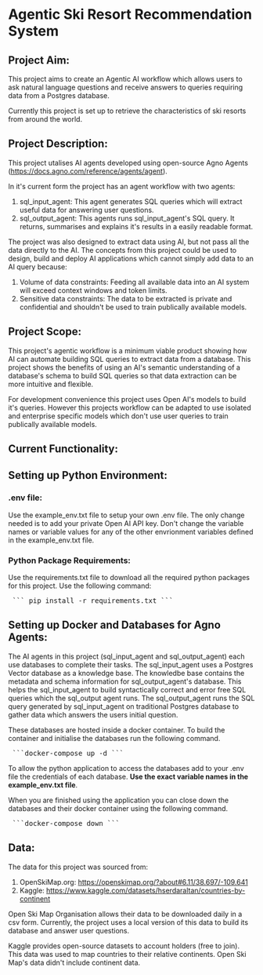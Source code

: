 
# Agentic Ski Resort Recommendation System

## Project Aim:

This project aims to create an Agentic AI workflow which allows users to ask natural language questions 
and receive answers to queries requiring data from a Postgres database.

Currently this project is set up to retrieve the characteristics of ski resorts from around the world. 

## Project Description: 

This project utalises AI agents developed using open-source Agno Agents (https://docs.agno.com/reference/agents/agent). 

In it's current form the project has an agent workflow with two agents:
1. sql_input_agent: This agent generates SQL queries which will extract useful data for answering user questions. 
2. sql_output_agent: This agents runs sql_input_agent's SQL query. It returns, summarises and explains it's results in a easily readable format.

The project was also designed to extract data using AI, but not pass all the data directly to the AI. The concepts from this project
could be used to design, build and deploy AI applications which cannot simply add data to an AI query because:
1. Volume of data constraints:  Feeding all available data into an AI system will exceed context windows and token limits. 
2. Sensitive data constraints: The data to be extracted is private and confidential and shouldn't be used to train publically available models.

## Project Scope:

This project's agentic workflow is a minimum viable product showing how AI can automate building SQL queries to extract data from a database. This project shows the benefits of using an AI's semantic understanding of a database's schema to build SQL queries so that data extraction 
can be more intuitive and flexible. 

For development convenience this project uses Open AI's models to build it's queries. However this projects workflow can be adapted 
to use isolated and enterprise specific models which don't use user queries to train publically available models. 

## Current Functionality:

## Setting up Python Environment:

### .env file:
Use the example_env.txt file to setup your own .env file. The only change needed is to add your private Open AI API key.
Don't change the variable names or variable values for any of the other envrionment variables defined in the example_env.txt file.  

### Python Package Requirements: 
Use the requirements.txt file to download all the required python packages for this project. Use the following command:

<pre> ``` pip install -r requirements.txt ``` </pre>

## Setting up Docker and Databases for Agno Agents:

The AI agents in this project (sql_input_agent and sql_output_agent) each use databases to complete their tasks.
The sql_input_agent uses a Postgres Vector database as a knowledge base. The knowledbe base contains the metadata and schema information for
sql_output_agent's database. This helps the sql_input_agent to build syntactically correct and error free SQL queries which the sql_output agent runs. The sql_output_agent runs the SQL query generated by sql_input_agent on traditional Postgres database to gather data which answers
the users initial question. 

These databases are hosted inside a docker container. To build the container and initialise the databases run the following command. 

<pre> ```docker-compose up -d ``` </pre>

To allow the python application to access the databases add to your .env file the credentials of each database. __Use the exact variable
names in the example_env.txt file__.

When you are finished using the application you can close down the databases and their docker container using the following command.

<pre> ```docker-compose down ``` </pre>

## Data: 

The data for this project was sourced from: 
1. OpenSkiMap.org: https://openskimap.org/?about#6.11/38.697/-109.641
2. Kaggle: https://www.kaggle.com/datasets/hserdaraltan/countries-by-continent

Open Ski Map Organisation allows their data to be downloaded daily in a csv form. Currently, the project uses a local
version of this data to build its database and answer user questions.

Kaggle provides open-source datasets to account holders (free to join). This data was used to map countries to their 
relative continents. Open Ski Map's data didn't include continent data. 

